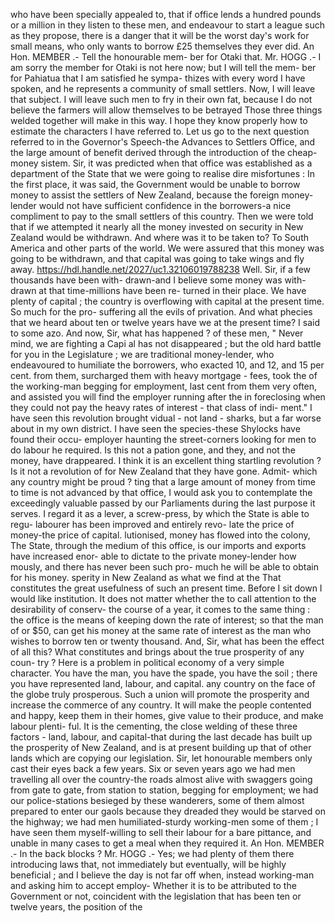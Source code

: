 who have been specially appealed to, that if office lends a hundred pounds or a million in they listen to these men, and endeavour to start a league such as they propose, there is a danger that it will be the worst day's work for small means, who only wants to borrow £25 themselves they ever did. An Hon. MEMBER .- Tell the honourable mem- ber for Otaki that. Mr. HOGG .- I am sorry the member for Otaki is not here now; but I will tell the mem- ber for Pahiatua that I am satisfied he sympa- thizes with every word I have spoken, and he represents a community of small settlers. Now, I will leave that subject. I will leave such men to fry in their own fat, because I do not believe the farmers will allow themselves to be betrayed Those three things welded together will make in this way. I hope they know properly how to estimate the characters I have referred to. Let us go to the next question referred to in the Governor's Speech-the Advances to Settlers Office, and the large amount of benefit derived through the introduction of the cheap-money sistem. Sir, it was predicted when that office was established as a department of the State that we were going to realise dire misfortunes : In the first place, it was said, the Government would be unable to borrow money to assist the settlers of New Zealand, because the foreign money-lender would not have sufficient confidence in the borrowers-a nice compliment to pay to the small settlers of this country. Then we were told that if we attempted it nearly all the money invested on security in New Zealand would be withdrawn. And where was it to be taken to? To South America and other parts of the world. We were assured that this money was going to be withdrawn, and that capital was going to take wings and fly away. https://hdl.handle.net/2027/uc1.32106019788238 Well. Sir, if a few thousands have been with- drawn-and I believe some money was with- drawn at that time-millions have been re- turned in their place. We have plenty of capital ; the country is overflowing with capital at the present time. So much for the pro- suffering all the evils of privation. And what phecies that we heard about ten or twelve years have we at the present time? I said to some azo. And now, Sir, what has happened ? of these men, " Never mind, we are fighting a Capi al has not disappeared ; but the old hard battle for you in the Legislature ; we are traditional money-lender, who endeavoured to humiliate the borrowers, who exacted 10, and 12, and 15 per cent. from them, surcharged them with heavy mortgage - fees, took the of the working-man begging for employment, last cent from them very often, and assisted you will find the employer running after the in foreclosing when they could not pay the heavy rates of interest - that class of indi- ment." I have seen this revolution brought vidual - not land - sharks, but a far worse about in my own district. I have seen the species-these Shylocks have found their occu- employer haunting the street-corners looking for men to do labour he required. Is this not a pation gone, and they, and not the money, have drappeared. I think it is an excellent thing startling revolution ? Is it not a revolution of for New Zealand that they have gone. Admit- which any country might be proud ? ting that a large amount of money from time to time is not advanced by that office, I would ask you to contemplate the exceedingly valuable passed by our Parliaments during the last purpose it serves. I regard it as a lever, a screw-press, by which the State is able to regu- labourer has been improved and entirely revo- late the price of money-the price of capital. lutionised, money has flowed into the colony, The State, through the medium of this office, is our imports and exports have increased enor- able to dictate to the private money-lender how mously, and there has never been such pro- much he will be able to obtain for his money. sperity in New Zealand as what we find at the That constitutes the great usefulness of such an present time. Before I sit down I would like institution. It does not matter whether the to call attention to the desirability of conserv- the course of a year, it comes to the same thing : the office is the means of keeping down the rate of interest; so that the man of or $50, can get his money at the same rate of interest as the man who wishes to borrow ten or twenty thousand. And, Sir, what has been the effect of all this? What constitutes and brings about the true prosperity of any coun- try ? Here is a problem in political economy of a very simple character. You have the man, you have the spade, you have the soil ; there you have represented land, labour, and capital. any country on the face of the globe truly prosperous. Such a union will promote the prosperity and increase the commerce of any country. It will make the people contented and happy, keep them in their homes, give value to their produce, and make labour plenti- ful. It is the cementing, the close welding of these three factors - land, labour, and capital-that during the last decade has built up the prosperity of New Zealand, and is at present building up that of other lands which are copying our legislation. Sir, let honourable members only cast their eyes back a few years. Six or seven years ago we had men travelling all over the country-the roads almost alive with swaggers going from gate to gate, from station to station, begging for employment; we had our police-stations besieged by these wanderers, some of them almost prepared to enter our gaols because they dreaded they would be starved on the highway; we had men humiliated-sturdy working-men some of them ; I have seen them myself-willing to sell their labour for a bare pittance, and unable in many cases to get a meal when they required it. An Hon. MEMBER .- In the back blocks ? Mr. HOGG .- Yes; we had plenty of them there introducing laws that, not immediately but eventually, will be highly beneficial ; and I believe the day is not far off when, instead working-man and asking him to accept employ- Whether it is to be attributed to the Government or not, coincident with the legislation that has been ten or twelve years, the position of the 